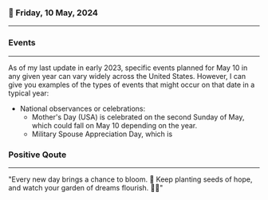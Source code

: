 ### 📅 Friday, 10 May, 2024
------
### Events
------
As of my last update in early 2023, specific events planned for May 10 in any given year can vary widely across the United States. However, I can give you examples of the types of events that might occur on that date in a typical year:

- National observances or celebrations:
  - Mother's Day (USA) is celebrated on the second Sunday of May, which could fall on May 10 depending on the year.
  - Military Spouse Appreciation Day, which is
### Positive Qoute
------
"Every new day brings a chance to bloom. 🌺 Keep planting seeds of hope, and watch your garden of dreams flourish. 🌱✨"
